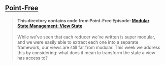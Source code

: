 ## [Point-Free](https://www.pointfree.co)

> #### This directory contains code from Point-Free Episode: [Modular State Management: View State](https://www.pointfree.co/episodes/ep73-modular-state-management-view-state)
>
> While we've seen that each reducer we've written is super modular, and we were easily able to extract each one into a separate framework, our views are still far from modular. This week we address this by considering: what does it mean to transform the state a view has access to?
